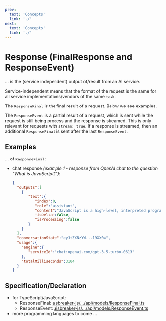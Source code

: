 ```yaml
---
prev:
  text: 'Concepts'
  link: './'
next:
  text: 'Concepts'
  link: './'
---
```



Response (FinalResponse and ResponseEvent)
==========================================
... is the (service independent) output of/result from an AI service.

Service-independent means that the format of the request is the same for all service implementations/vendors of the same `task`.

The `ResponseFinal` is the final result of a request. Below we see examples.

The `ResponseEvent` is a partial result of a request, which is sent while the request is still being process and the response is streamed. This is only relevant for requests with `stream: true`. If a response is streamed, then an additional `ResponseFinal` is sent after the last `ResponseEvent`.

Examples
--------
... of `ResponseFinal`:

- chat response *(example 1 - response from OpenAI chat to the question "What is JavaScript?")*:
  ```json
  {
    "outputs":[
      {
         "text":{
            "index":0,
            "role":"assistant",
            "content":"JavaScript is a high-level, interpreted programming language that is primarily used to add interactivity and dynamic features to websites. It allows developers to create scripts that can be embedded in HTML and executed by web browsers. JavaScript is known for its versatility and is commonly used for tasks such as validating user input, modifying webpage content on-the-fly, creating animations, handling events, and making asynchronous requests to servers.",
            "isDelta":false,
            "isProcessing":false
         }
      }
    ],
    "conversationState":"eyJtZXNzYW...19XX0=",
    "usage":{
      "engine":{
         "serviceId":"chat:openai.com/gpt-3.5-turbo-0613"
      },
      "totalMilliseconds":3104
    }
  }
  ```


Specification/Declaration
-------------------------
- for TypeScript/JavaScript:
  - ResponseFinal: [aisbreaker-js/.../api/models/ResponseFinal.ts](https://github.com/aisbreaker/aisbreaker-js/blob/develop/packages/aisbreaker-api-js/src/api/models/ResponseFinal.ts)
  - ResponseEvent: [aisbreaker-js/.../api/models/ResponseEvent.ts](https://github.com/aisbreaker/aisbreaker-js/blob/develop/packages/aisbreaker-api-js/src/api/models/ResponseEvent.ts)
- more programming languages to come ...

